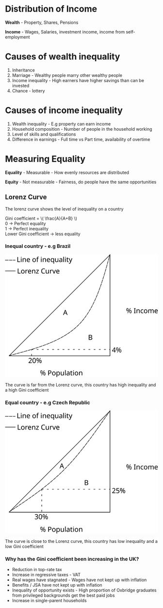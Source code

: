 # Distribution of Income #

**Wealth** - Property, Shares, Pensions

**Income** - Wages, Salaries, investment income, income from self-employment

# Causes of wealth inequality #
1. Inheritance
2. Marriage - Wealthy people marry other wealthy people
3. Income inequality - High earners have higher savings than can be invested
4. Chance - lottery

# Causes of income inequality #
1. Wealth inequality - E.g property can earn income
2. Household composition - Number of people in the household working
3. Level of skills and qualifications
4. Difference in earnings - Full time vs Part time, availability of overtime

# Measuring Equality #

**Equality** - Measurable - How evenly resources are distributed

**Equity** - Not measurable - Fairness, do people have the same opportunities

## Lorenz Curve ##
The lorenz curve shows the level of inequality on a country

Gini coefficient = \\( \frac{A}{A+B} \\)  
0 -> Perfect equality  
1 -> Perfect inequality  
Lower Gini coefficient -> less equality

### Inequal country - e.g Brazil ###
![Lorenz Curve with high inequality](lorenz_curve_inequality.svg#mono-black)

The curve is far from the Lorenz curve, this country has high inequality and a high Gini coefficient

### Equal country - e.g Czech Republic ###
![Lorenz Curve with low inequality](lorenz_curve_equality.svg#mono-black)

The curve is close to the Lorenz curve, this country has low inequality and a low Gini coefficient

### Why has the Gini coefficient been increasing in the UK? ###
- Reduction in top-rate tax
- Increase in regressive taxes - VAT
- Real wages have stagnated - Wages have not kept up with inflation
- Benefits / JSA have not kept up with inflation
- Inequality of opportunity exists - High proportion of Oxbridge graduates from privileged backgrounds get the best paid jobs
- Increase in single-parent households